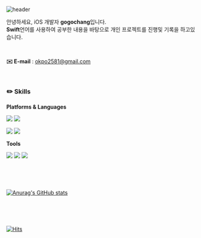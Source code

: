 ![header](https://capsule-render.vercel.app/api?type=waving&color=gradient&customColorList=0,2,2,5,30&height=250&section=Header&text=Welcome!&fontSize=90&fontAlign=70&fontAlignY=35&animation=fadeIn&desc=gogochang's%20GitHub%20Profile&descAlign=76&descAlignY=52)

안녕하세요, iOS 개발자 **gogochang**입니다.  
**Swift**언어를 사용하여 공부한 내용을 바탕으로 개인 프로젝트를 진행및 기록을 하고있습니다.

<br/>

**✉️ E-mail** : okpo2581@gmail.com

<br/>

### **✏️ Skills**

**Platforms & Languages**

<img src="https://img.shields.io/badge/iOS-000?style=flat-square&logo=IOS&logoColor=white"/> <img src="https://img.shields.io/badge/Android-3ddc84?style=flat-square&logo=Android&logoColor=white"/> 

<img src="https://img.shields.io/badge/Swift-f05138?style=square&logo=Swift&logoColor=white"/> <img src="https://img.shields.io/badge/JAVA-008fc7?style=flat-square&logo=JAVA&logoColor=white"/>

**Tools**

<img src="https://img.shields.io/badge/Git-f05032?style=flat-square&logo=Git&logoColor=white"/> <img src="https://img.shields.io/badge/Jenkins-d24939?style=flat-square&logo=Jenkins&logoColor=white"/> <img src="https://img.shields.io/badge/Redmine-b32024?style=flat-square&logo=Redmine&logoColor=white"/>

<br/>
<br/>
<br/>

[![Anurag's GitHub stats](https://github-readme-stats.vercel.app/api?username=gogochang)](https://github.com/anuraghazra/github-readme-stats)

<br/>
<br/>
<br/>

[![Hits](https://hits.seeyoufarm.com/api/count/incr/badge.svg?url=https%3A%2F%2Fgithub.com%2Fgogochang&count_bg=%2379C83D&title_bg=%23555555&icon=&icon_color=%23E7E7E7&title=hits&edge_flat=false)](https://hits.seeyoufarm.com)
